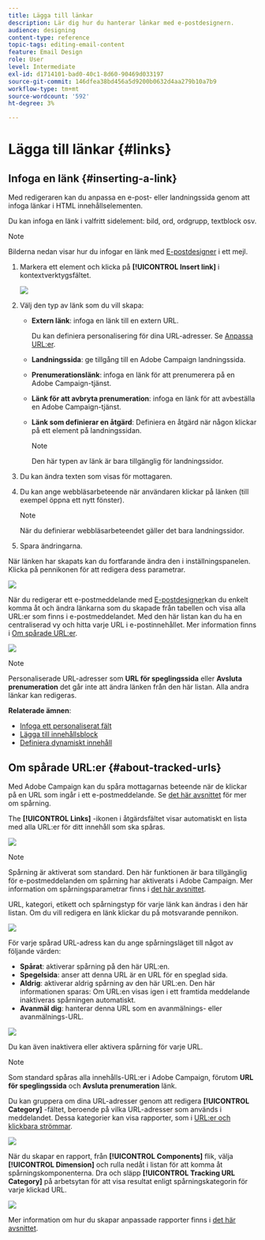 ```yaml
---
title: Lägga till länkar
description: Lär dig hur du hanterar länkar med e-postdesignern.
audience: designing
content-type: reference
topic-tags: editing-email-content
feature: Email Design
role: User
level: Intermediate
exl-id: d1714101-bad0-40c1-8d60-90469d033197
source-git-commit: 146dfea38bd456a5d9200b0632d4aa279b10a7b9
workflow-type: tm+mt
source-wordcount: '592'
ht-degree: 3%

---
```


# Lägga till länkar {#links}

## Infoga en länk {#inserting-a-link}

Med redigeraren kan du anpassa en e-post- eller landningssida genom att infoga länkar i HTML innehållselementen.

Du kan infoga en länk i valfritt sidelement: bild, ord, ordgrupp, textblock osv.

>[!NOTE]
>
>Bilderna nedan visar hur du infogar en länk med [E-postdesigner](../../designing/using/designing-content-in-adobe-campaign.md) i ett mejl.

1. Markera ett element och klicka på **[!UICONTROL Insert link]** i kontextverktygsfältet.

   ![](assets/des_insert_link.png)

1. Välj den typ av länk som du vill skapa:

   * **Extern länk**: infoga en länk till en extern URL.

      Du kan definiera personalisering för dina URL-adresser. Se [Anpassa URL:er](personalization.md#personalizing-urls).

   * **Landningssida**: ge tillgång till en Adobe Campaign landningssida.
   * **Prenumerationslänk**: infoga en länk för att prenumerera på en Adobe Campaign-tjänst.
   * **Länk för att avbryta prenumeration**: infoga en länk för att avbeställa en Adobe Campaign-tjänst.
   * **Länk som definierar en åtgärd**: Definiera en åtgärd när någon klickar på ett element på landningssidan.

      >[!NOTE]
      >
      >Den här typen av länk är bara tillgänglig för landningssidor.

1. Du kan ändra texten som visas för mottagaren.
1. Du kan ange webbläsarbeteende när användaren klickar på länken (till exempel öppna ett nytt fönster).

   >[!NOTE]
   >
   >När du definierar webbläsarbeteendet gäller det bara landningssidor.

1. Spara ändringarna.

När länken har skapats kan du fortfarande ändra den i inställningspanelen. Klicka på pennikonen för att redigera dess parametrar.

![](assets/des_link_edit.png)

När du redigerar ett e-postmeddelande med [E-postdesigner](../../designing/using/designing-content-in-adobe-campaign.md)kan du enkelt komma åt och ändra länkarna som du skapade från tabellen och visa alla URL:er som finns i e-postmeddelandet. Med den här listan kan du ha en centraliserad vy och hitta varje URL i e-postinnehållet. Mer information finns i [Om spårade URL:er](#about-tracked-urls).

![](assets/des_link_list.png)

>[!NOTE]
>
>Personaliserade URL-adresser som **URL för speglingssida** eller **Avsluta prenumeration** det går inte att ändra länken från den här listan. Alla andra länkar kan redigeras.

**Relaterade ämnen**:

* [Infoga ett personaliserat fält](../../designing/using/personalization.md#inserting-a-personalization-field)
* [Lägga till innehållsblock](../../designing/using/personalization.md#adding-a-content-block)
* [Definiera dynamiskt innehåll](../../designing/using/personalization.md#defining-dynamic-content-in-an-email)

## Om spårade URL:er {#about-tracked-urls}

Med Adobe Campaign kan du spåra mottagarnas beteende när de klickar på en URL som ingår i ett e-postmeddelande. Se [det här avsnittet](../../sending/using/tracking-messages.md#about-tracking) för mer om spårning.

The **[!UICONTROL Links]** -ikonen i åtgärdsfältet visar automatiskt en lista med alla URL:er för ditt innehåll som ska spåras.

![](assets/des_links.png)

>[!NOTE]
>
>Spårning är aktiverat som standard. Den här funktionen är bara tillgänglig för e-postmeddelanden om spårning har aktiverats i Adobe Campaign. Mer information om spårningsparametrar finns i [det här avsnittet](../../administration/using/configuring-email-channel.md#tracking-parameters).

URL, kategori, etikett och spårningstyp för varje länk kan ändras i den här listan. Om du vill redigera en länk klickar du på motsvarande pennikon.

![](assets/des_links_tracking.png)

För varje spårad URL-adress kan du ange spårningsläget till något av följande värden:

* **Spårat**: aktiverar spårning på den här URL:en.
* **Spegelsida**: anser att denna URL är en URL för en speglad sida.
* **Aldrig**: aktiverar aldrig spårning av den här URL:en. Den här informationen sparas: Om URL:en visas igen i ett framtida meddelande inaktiveras spårningen automatiskt.
* **Avanmäl dig**: hanterar denna URL som en avanmälnings- eller avanmälnings-URL.

![](assets/des_link_tracking_type.png)

Du kan även inaktivera eller aktivera spårning för varje URL.

>[!NOTE]
>
>Som standard spåras alla innehålls-URL:er i Adobe Campaign, förutom **URL för speglingssida** och **Avsluta prenumeration** länk.

Du kan gruppera om dina URL-adresser genom att redigera **[!UICONTROL Category]** -fältet, beroende på vilka URL-adresser som används i meddelandet. Dessa kategorier kan visa rapporter, som i [URL:er och klickbara strömmar](../../reporting/using/urls-and-click-streams.md).

![](assets/des_link_tracking_category.png)

När du skapar en rapport, från **[!UICONTROL Components]** flik, välja **[!UICONTROL Dimension]** och rulla nedåt i listan för att komma åt spårningskomponenterna. Dra och släpp **[!UICONTROL Tracking URL Category]** på arbetsytan för att visa resultat enligt spårningskategorin för varje klickad URL.

![](assets/des_link_tracking_report.png)

Mer information om hur du skapar anpassade rapporter finns i [det här avsnittet](../../reporting/using/about-dynamic-reports.md).
